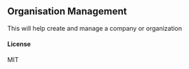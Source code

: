 ## Organisation Management

This will help create and manage a company or organization

#### License

MIT